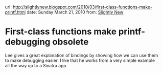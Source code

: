url: http://slightlynew.blogspot.com/2010/03/first-class-functions-make-printf.html
date: Sunday March 21, 2010
from: [Slightly New](http://slightlynew.blogspot.com)

# First-class functions make printf-debugging obsolete

Lee gives a great explanation of bindings by showing how we can use them to make debugging easier. I like that he works from a very simple example all the way up to a Sinatra app.

